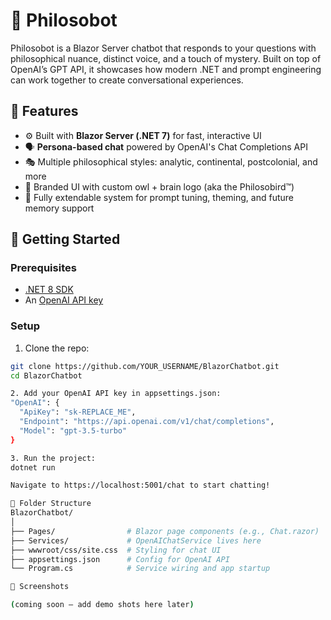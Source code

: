 # 🦉 Philosobot

Philosobot is a Blazor Server chatbot that responds to your questions with philosophical nuance, distinct voice, and a touch of mystery. Built on top of OpenAI’s GPT API, it showcases how modern .NET and prompt engineering can work together to create conversational experiences.


## 🧠 Features

- ⚙️ Built with **Blazor Server (.NET 7)** for fast, interactive UI
- 🗣️ **Persona-based chat** powered by OpenAI's Chat Completions API
- 🎭 Multiple philosophical styles: analytic, continental, postcolonial, and more
- 🎨 Branded UI with custom owl + brain logo (aka the Philosobird™)
- 🧩 Fully extendable system for prompt tuning, theming, and future memory support


## 🚀 Getting Started

### Prerequisites

- [.NET 8 SDK](https://dotnet.microsoft.com/en-us/download)
- An [OpenAI API key](https://platform.openai.com/account/api-keys)

### Setup

1. Clone the repo:

```bash
git clone https://github.com/YOUR_USERNAME/BlazorChatbot.git
cd BlazorChatbot

2. Add your OpenAI API key in appsettings.json:
"OpenAI": {
  "ApiKey": "sk-REPLACE_ME",
  "Endpoint": "https://api.openai.com/v1/chat/completions",
  "Model": "gpt-3.5-turbo"
}

3. Run the project:
dotnet run

Navigate to https://localhost:5001/chat to start chatting!

🧩 Folder Structure
BlazorChatbot/
│
├── Pages/                # Blazor page components (e.g., Chat.razor)
├── Services/             # OpenAIChatService lives here
├── wwwroot/css/site.css  # Styling for chat UI
├── appsettings.json      # Config for OpenAI API
└── Program.cs            # Service wiring and app startup

📸 Screenshots

(coming soon — add demo shots here later)
